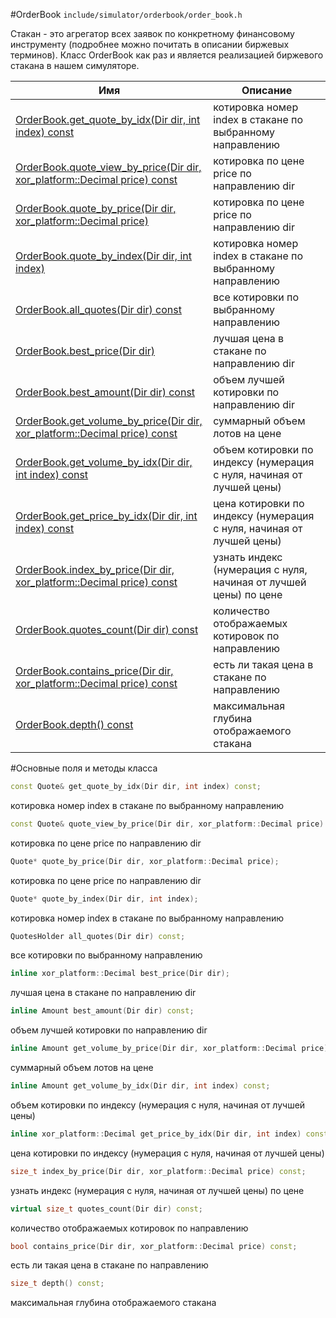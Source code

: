 #OrderBook
`include/simulator/orderbook/order_book.h`


Стакан - это агрегатор всех заявок по конкретному финансовому инструменту (подробнее можно почитать в описании биржевых терминов). Класс OrderBook как раз и является реализацией биржевого стакана в нашем симуляторе.


|Имя| Описание|
|------------------|--------------------|
|[OrderBook.get_quote_by_idx(Dir dir, int index) const](#get_quote_by_idx)|котировка номер index в стакане по выбранному направлению|
|[OrderBook.quote_view_by_price(Dir dir, xor_platform::Decimal price) const](#quote_view_by_price)|котировка по цене price по направлению dir|
|[OrderBook.quote_by_price(Dir dir, xor_platform::Decimal price)](#quote_by_price)|котировка по цене price по направлению dir|
|[OrderBook.quote_by_index(Dir dir, int index)](#quote_by_index)|котировка номер index в стакане по выбранному направлению|
|[OrderBook.all_quotes(Dir dir) const](#all_quotes)|все котировки по выбранному направлению|
|[OrderBook.best_price(Dir dir)](#best_price)|лучшая цена в стакане по направлению dir|
|[OrderBook.best_amount(Dir dir) const](#best_amount)|объем лучшей котировки по направлению dir|
|[OrderBook.get_volume_by_price(Dir dir, xor_platform::Decimal price) const](#get_volume_by_price)|суммарный объем лотов на цене|
|[OrderBook.get_volume_by_idx(Dir dir, int index) const](#get_volume_by_idx)|объем котировки по индексу (нумерация с нуля, начиная от лучшей цены)|
|[OrderBook.get_price_by_idx(Dir dir, int index) const](#get_price_by_idx)|цена котировки по индексу (нумерация с нуля, начиная от лучшей цены)|
|[OrderBook.index_by_price(Dir dir, xor_platform::Decimal price) const](#index_by_price)|узнать индекс (нумерация с нуля, начиная от лучшей цены) по цене|
|[OrderBook.quotes_count(Dir dir) const](#quotes_count)|количество отображаемых котировок по направлению|
|[OrderBook.contains_price(Dir dir, xor_platform::Decimal price) const](#contains_price)|есть ли такая цена в стакане по направлению|
|[OrderBook.depth() const](#depth)|максимальная глубина отображаемого стакана|

#Основные поля и методы класса

```cpp
const Quote& get_quote_by_idx(Dir dir, int index) const;
```
котировка номер index в стакане по выбранному направлению

```cpp
const Quote& quote_view_by_price(Dir dir, xor_platform::Decimal price) const;
```
котировка по цене price по направлению dir

```cpp
Quote* quote_by_price(Dir dir, xor_platform::Decimal price);
```
котировка по цене price по направлению dir

```cpp
Quote* quote_by_index(Dir dir, int index);
```
котировка номер index в стакане по выбранному направлению

```cpp
QuotesHolder all_quotes(Dir dir) const;
```
все котировки по выбранному направлению

```cpp
inline xor_platform::Decimal best_price(Dir dir);
```
лучшая цена в стакане по направлению dir

```cpp
inline Amount best_amount(Dir dir) const;
```
объем лучшей котировки по направлению dir

```cpp
inline Amount get_volume_by_price(Dir dir, xor_platform::Decimal price) const;
```
суммарный объем лотов на цене

```cpp
inline Amount get_volume_by_idx(Dir dir, int index) const;
```
объем котировки по индексу (нумерация с нуля, начиная от лучшей цены)

```cpp
inline xor_platform::Decimal get_price_by_idx(Dir dir, int index) const;
```
цена котировки по индексу (нумерация с нуля, начиная от лучшей цены)

```cpp
size_t index_by_price(Dir dir, xor_platform::Decimal price) const;
```
узнать индекс (нумерация с нуля, начиная от лучшей цены) по цене

```cpp
virtual size_t quotes_count(Dir dir) const;
```
количество отображаемых котировок по направлению

```cpp
bool contains_price(Dir dir, xor_platform::Decimal price) const;
```
есть ли такая цена в стакане по направлению

```cpp
size_t depth() const;
```
максимальная глубина отображаемого стакана

